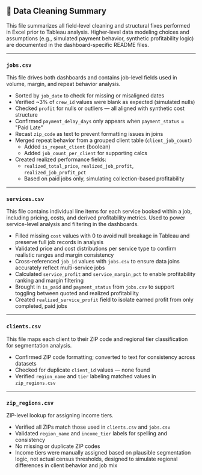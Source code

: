 ## 🧼 Data Cleaning Summary
This file summarizes all field-level cleaning and structural fixes performed in Excel prior to Tableau analysis. Higher-level data modeling choices and assumptions (e.g., simulated payment behavior, synthetic profitability logic) are documented in the dashboard-specific README files.  

---
### `jobs.csv`

This file drives both dashboards and contains job-level fields used in volume, margin, and repeat behavior analysis.

- Sorted by `job_date` to check for missing or misaligned dates
- Verified ~3% of `crew_id` values were blank as expected (simulated nulls)
- Checked `profit` for nulls or outliers — all aligned with synthetic cost structure
- Confirmed `payment_delay_days` only appears when `payment_status` = "Paid Late"
- Recast `zip_code` as text to prevent formatting issues in joins
- Merged repeat behavior from a grouped client table (`client_job_count`)
  - Added `is_repeat_client` (boolean)
  - Added `job_count_per_client` for supporting calcs
- Created realized performance fields:
  - `realized_total_price`, `realized_job_profit`, `realized_job_profit_pct`
  - Based on paid jobs only, simulating collection-based profitability

---
### `services.csv`

This file contains individual line items for each service booked within a job, including pricing, costs, and derived profitability metrics. Used to power service-level analysis and filtering in the dashboards.

- Filled missing `cost` values with 0 to avoid null breakage in Tableau and preserve full job records in analysis
- Validated price and cost distributions per service type to confirm realistic ranges and margin consistency
- Cross-referenced `job_id` values with `jobs.csv` to ensure data joins accurately reflect multi-service jobs
- Calculated `service_profit` and `service_margin_pct` to enable profitability ranking and margin filtering
- Brought in `is_paid` and `payment_status` from `jobs.csv` to support toggling between quoted and realized profitability
- Created `realized_service_profit` field to isolate earned profit from only completed, paid jobs

---
### `clients.csv`
This file maps each client to their ZIP code and regional tier classification for segmentation analysis.

- Confirmed ZIP code formatting; converted to text for consistency across datasets
- Checked for duplicate `client_id` values — none found
- Verified `region_name` and `tier` labeling matched values in `zip_regions.csv`

---
### `zip_regions.csv`

ZIP-level lookup for assigning income tiers.

- Verified all ZIPs match those used in `clients.csv` and `jobs.csv`
- Validated `region_name` and `income_tier` labels for spelling and consistency
- No missing or duplicate ZIP codes
- Income tiers were manually assigned based on plausible segmentation logic, not actual census thresholds, designed to simulate regional differences in client behavior and job mix
